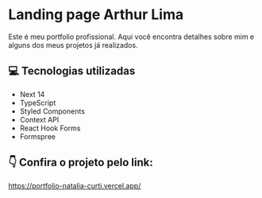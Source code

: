 # Landing page Arthur Lima

Este é meu portfolio profissional. Aqui você encontra detalhes sobre mim e alguns dos meus projetos já realizados.

## 💻 Tecnologias utilizadas

- Next 14
- TypeScript
- Styled Components
- Context API
- React Hook Forms
- Formspree

## 👇 Confira o projeto pelo link:

https://portfolio-natalia-curti.vercel.app/
